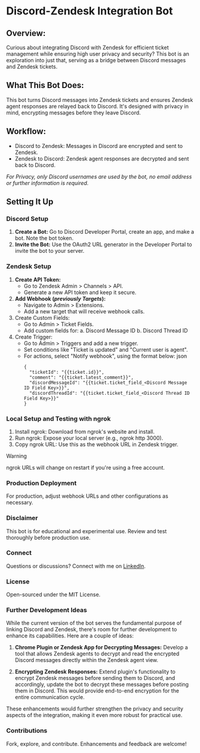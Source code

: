 # Discord-Zendesk Integration Bot
## Overview:
Curious about integrating Discord with Zendesk for efficient ticket management while ensuring high user privacy and security? This bot is an exploration into just that, serving as a bridge between Discord messages and Zendesk tickets.

## What This Bot Does:
This bot turns Discord messages into Zendesk tickets and ensures Zendesk agent responses are relayed back to Discord. It's designed with privacy in mind, encrypting messages before they leave Discord.

## Workflow:
* Discord to Zendesk: Messages in Discord are encrypted and sent to Zendesk.
* Zendesk to Discord: Zendesk agent responses are decrypted and sent back to Discord.


_For Privacy, only Discord usernames are used by the bot, no email address or further information is required._

## Setting It Up
### Discord Setup
1. **Create a Bot:** Go to Discord Developer Portal, create an app, and make a bot. Note the bot token.
2. **Invite the Bot:** Use the OAuth2 URL generator in the Developer Portal to invite the bot to your server.
### Zendesk Setup
1. **Create API Token:**
    - Go to Zendesk Admin > Channels > API.
    - Generate a new API token and keep it secure.
2. **Add Webhook (*previously Targets*):**
    - Navigate to Admin > Extensions.
    - Add a new target that will receive webhook calls.
3. Create Custom Fields:
    - Go to Admin > Ticket Fields.
    - Add custom fields for:
      a. Discord Message ID
      b. Discord Thread ID
4. Create Trigger:
    - Go to Admin > Triggers and add a new trigger.
    - Set conditions like "Ticket is updated" and "Current user is agent".
    - For actions, select "Notify webhook", using the format below:
json
      ```
      {
        "ticketId": "{{ticket.id}}",
        "comment": "{{ticket.latest_comment}}",
        "discordMessageId": "{{ticket.ticket_field_<Discord Message ID Field Key>}}",
        "discordThreadId": "{{ticket.ticket_field_<Discord Thread ID Field Key>}}"
      }
      ```
### Local Setup and Testing with ngrok
1. Install ngrok: Download from ngrok's website and install.
2. Run ngrok: Expose your local server (e.g., ngrok http 3000).
3. Copy ngrok URL: Use this as the webhook URL in Zendesk trigger.
  > [!WARNING]
  > ngrok URLs will change on restart if you're using a free account.

### Production Deployment
For production, adjust webhook URLs and other configurations as necessary.

### Disclaimer
This bot is for educational and experimental use. Review and test thoroughly before production use.

### Connect
Questions or discussions? Connect with me on [LinkedIn](https://www.linkedin.com/in/sammf10930/).

### License
Open-sourced under the MIT License.

### Further Development Ideas
While the current version of the bot serves the fundamental purpose of linking Discord and Zendesk, there's room for further development to enhance its capabilities. Here are a couple of ideas:

1. **Chrome Plugin or Zendesk App for Decrypting Messages:** Develop a tool that allows Zendesk agents to decrypt and read the encrypted Discord messages directly within the Zendesk agent view.

2. **Encrypting Zendesk Responses:** Extend plugin's functionality to encrypt Zendesk messages before sending them to Discord, and accordingly, update the bot to decrypt these messages before posting them in Discord. This would provide end-to-end encryption for the entire communication cycle.

These enhancements would further strengthen the privacy and security aspects of the integration, making it even more robust for practical use.

### Contributions
Fork, explore, and contribute. Enhancements and feedback are welcome!
